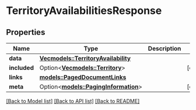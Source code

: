 # TerritoryAvailabilitiesResponse

## Properties

Name | Type | Description | Notes
------------ | ------------- | ------------- | -------------
**data** | [**Vec<models::TerritoryAvailability>**](TerritoryAvailability.md) |  | 
**included** | Option<[**Vec<models::Territory>**](Territory.md)> |  | [optional]
**links** | [**models::PagedDocumentLinks**](PagedDocumentLinks.md) |  | 
**meta** | Option<[**models::PagingInformation**](PagingInformation.md)> |  | [optional]

[[Back to Model list]](../README.md#documentation-for-models) [[Back to API list]](../README.md#documentation-for-api-endpoints) [[Back to README]](../README.md)


